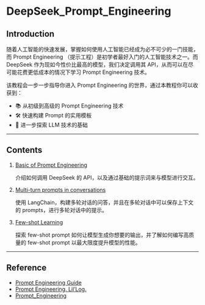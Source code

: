 # DeepSeek_Prompt_Engineering
## Introduction

随着人工智能的快速发展，掌握如何使用人工智能已经成为必不可少的一门技能，而 Prompt Engineering （提示工程）是初学者最好入门的人工智能技术之一。而 DeepSeek 作为现如今性价比最高的模型，我们决定调用其 API，从而可以在尽可能花费更低成本的情况下学习 Prompt Engineering 技术。

该教程会一步一步指导你进入 Prompt Engineering 的世界，通过本教程你可以收获到：

- 📚 从初级到高级的 Prompt Engineering 技术
- 🛠️ 快速构建 Prompt 的实用模板
- 🧠 进一步探索 LLM 技术的基础

------

## Contents

1. [Basic of Prompt Engineering](https://github.com/Minghao-Liang/DeepSeek_Prompt_Engineering/blob/main/1-basic.ipynb)

   介绍如何调用 DeepSeek 的 API，以及通过基础的提示词来与模型进行交互。

2. [Multi-turn prompts in conversations](https://github.com/Minghao-Liang/DeepSeek_Prompt_Engineering/blob/main/2-multi_turn_prompts.ipynb)

   使用 LangChain，构建多轮对话的问答，并且在多轮对话中可以保存上下文的 prompts，进行多轮对话中的提示。

3. [Few-shot Learning](https://github.com/Minghao-Liang/DeepSeek_Prompt_Engineering/blob/main/3-few_shot_learning.ipynb)

   探索 few-shot prompt 如何让模型生成你想要的输出，并了解如何编写高质量的 few-shot prompt 以最大限度提升模型的性能。

------

## Reference

- [Prompt Engineering Guide](https://www.promptingguide.ai)
- [Prompt Engineering. Lil’Log.](https://lilianweng.github.io/posts/2023-03-15-prompt-engineering/)
- [Prompt_Engineering](https://github.com/NirDiamant/Prompt_Engineering?tab=readme-ov-file)
